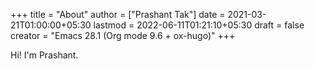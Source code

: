 +++
title = "About"
author = ["Prashant Tak"]
date = 2021-03-21T01:00:00+05:30
lastmod = 2022-06-11T01:21:10+05:30
draft = false
creator = "Emacs 28.1 (Org mode 9.6 + ox-hugo)"
+++

Hi! I'm Prashant.
